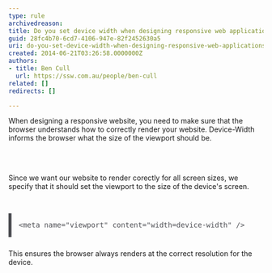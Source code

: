 ```yaml
---
type: rule
archivedreason: 
title: Do you set device width when designing responsive web applications?
guid: 28fc4b70-6cd7-4106-947e-82f2452630a5
uri: do-you-set-device-width-when-designing-responsive-web-applications
created: 2014-06-21T03:26:58.0000000Z
authors:
- title: Ben Cull
  url: https://ssw.com.au/people/ben-cull
related: []
redirects: []

---
```



When designing a responsive website, you need to make sure that the browser understands how to correctly render your website. Device-Width informs the browser what the size of the viewport should be.
<br><excerpt class='endintro'></excerpt><br>
<p>​</p><p>Since we want our website to render corectly for all screen sizes, we specify that it should set the viewport to the size of the device's screen.<br></p><p>​</p><pre class="language-html" style="margin-bottom&#58;24px;padding&#58;1em;border-width&#58;0px 0px 0px 6px;border-left-style&#58;solid;font-family&#58;consolas, monaco, 'andale mono', monospace;font-size&#58;14px;line-height&#58;19px;overflow&#58;auto;color&#58;#4d4e53;text-shadow&#58;none;direction&#58;ltr;word-break&#58;normal;">&lt;meta name=&quot;viewport&quot; content=&quot;width=device-width&quot; /&gt;</pre><p>​This ensures the browser always renders at the correct resolution for the device.</p>


